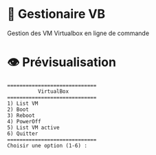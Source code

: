 # 🦾 Gestionaire VB

Gestion des VM Virtualbox en ligne de commande


# 👁️ Prévisualisation

```
=============================
          VirtualBox
=============================
1) List VM
2) Boot
3) Reboot
4) PowerOff
5) List VM active
6) Quitter
=============================
Choisir une option (1-6) :
```
